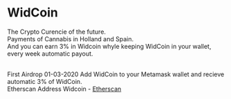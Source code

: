 # WidCoin

The Crypto Curencie of the future.<br>
Payments of Cannabis in Holland and Spain.<br>
And you can earn 3% in Widcoin whyle keeping WidCoin in your wallet, every week automatic payout.<br><br>

First Airdrop 01-03-2020
Add WidCoin to your Metamask wallet and recieve automatic 3% of WidCoin.<br>
Etherscan Address Widcoin - <a href="hhttps://etherscan.io/token/0x38ac393dA4765a94e96998B556BF463876375662?a=0x5d14997ae323cec7089628bf63ea2a806d08ca68">Etherscan</a>
